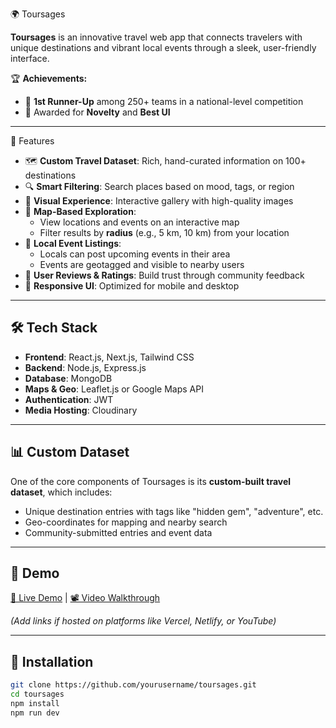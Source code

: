  🌍 Toursages

**Toursages** is an innovative travel web app that connects travelers with unique destinations and vibrant local events through a sleek, user-friendly interface.

🏆 **Achievements:**
- 🥈 **1st Runner-Up** among 250+ teams in a national-level competition
- 🧠 Awarded for **Novelty** and **Best UI**

---

 🚀 Features

- 🗺️ **Custom Travel Dataset**: Rich, hand-curated information on 100+ destinations
- 🔍 **Smart Filtering**: Search places based on mood, tags, or region
- 📸 **Visual Experience**: Interactive gallery with high-quality images
- 📍 **Map-Based Exploration**:
  - View locations and events on an interactive map
  - Filter results by **radius** (e.g., 5 km, 10 km) from your location
- 📅 **Local Event Listings**:
  - Locals can post upcoming events in their area
  - Events are geotagged and visible to nearby users
- 💬 **User Reviews & Ratings**: Build trust through community feedback
- 📱 **Responsive UI**: Optimized for mobile and desktop

---

## 🛠️ Tech Stack

- **Frontend**: React.js, Next.js, Tailwind CSS
- **Backend**: Node.js, Express.js
- **Database**: MongoDB
- **Maps & Geo**: Leaflet.js or Google Maps API
- **Authentication**: JWT
- **Media Hosting**: Cloudinary

---

## 📊 Custom Dataset

One of the core components of Toursages is its **custom-built travel dataset**, which includes:

- Unique destination entries with tags like "hidden gem", "adventure", etc.
- Geo-coordinates for mapping and nearby search
- Community-submitted entries and event data

---

## 🧪 Demo

[🚀 Live Demo](#) | [📽️ Video Walkthrough](#)

*(Add links if hosted on platforms like Vercel, Netlify, or YouTube)*

---

## 📁 Installation

```bash
git clone https://github.com/yourusername/toursages.git
cd toursages
npm install
npm run dev
